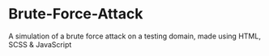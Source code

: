 # Brute-Force-Attack
A simulation of a brute force attack on a testing domain, made using HTML, SCSS &amp; JavaScript
